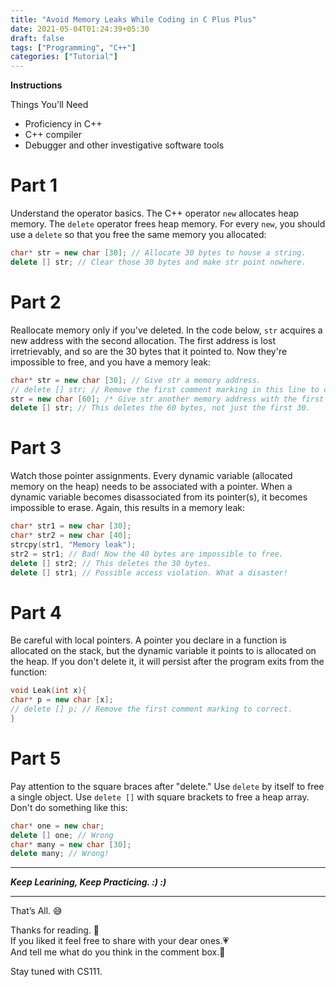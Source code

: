 ```yaml
---
title: "Avoid Memory Leaks While Coding in C Plus Plus"
date: 2021-05-04T01:24:39+05:30
draft: false
tags: ["Programming", "C++"]
categories: ["Tutorial"]
---
```


**Instructions**

Things You'll Need

- Proficiency in C++
- C++ compiler
- Debugger and other investigative software tools

# Part 1

Understand the operator basics. The C++ operator `new` allocates heap memory. The `delete` operator frees heap memory. For every `new`, you should use a `delete` so that you free the same memory you allocated:

```cpp
char* str = new char [30]; // Allocate 30 bytes to house a string.
delete [] str; // Clear those 30 bytes and make str point nowhere.

```

# Part 2

Reallocate memory only if you've deleted. In the code below, `str` acquires a new address with the second allocation. The first address is lost irretrievably, and so are the 30 bytes that it pointed to. Now they're impossible to free, and you have a memory leak:

```cpp
char* str = new char [30]; // Give str a memory address.
// delete [] str; // Remove the first comment marking in this line to correct.
str = new char [60]; /* Give str another memory address with the first one gone forever.*/
delete [] str; // This deletes the 60 bytes, not just the first 30.

```

# Part 3

Watch those pointer assignments. Every dynamic variable (allocated memory on the heap) needs to be associated with a pointer. When a dynamic variable becomes disassociated from its pointer(s), it becomes impossible to erase. Again, this results in a memory leak:

```cpp
char* str1 = new char [30];
char* str2 = new char [40];
strcpy(str1, "Memory leak");
str2 = str1; // Bad! Now the 40 bytes are impossible to free.
delete [] str2; // This deletes the 30 bytes.
delete [] str1; // Possible access violation. What a disaster!

```

# Part 4

Be careful with local pointers. A pointer you declare in a function is allocated on the stack, but the dynamic variable it points to is allocated on the heap. If you don't delete it, it will persist after the program exits from the function:

```cpp
void Leak(int x){
char* p = new char [x];
// delete [] p; // Remove the first comment marking to correct.
}

```

# Part 5

Pay attention to the square braces after "delete." Use `delete` by itself to free a single object. Use `delete []` with square brackets to free a heap array. Don't do something like this:

```cpp
char* one = new char;
delete [] one; // Wrong
char* many = new char [30];
delete many; // Wrong!

```

---

_**Keep Learining, Keep Practicing. :) :)**_

---

That’s All. 😅

Thanks for reading. 🙏  
If you liked it feel free to share with your dear ones.💗  
And tell me what do you think in the comment box.💬

Stay tuned with CS111.
